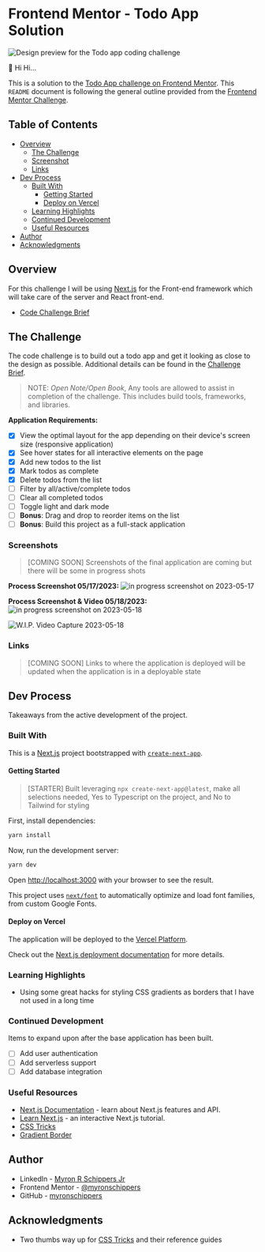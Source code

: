 # Frontend Mentor - Todo App Solution

![Design preview for the Todo app coding challenge](./design/desktop-preview.jpg)

👋 Hi Hi...

This is a solution to the [Todo App challenge on Frontend Mentor](https://www.frontendmentor.io/challenges/todo-app-Su1_KokOW). This `README` document is following the general outline provided from the [Frontend Mentor Challenge](./README-template.md).

## Table of Contents

- [Overview](#overview)
  - [The Challenge](#the-challenge)
  - [Screenshot](#screenshot)
  - [Links](#links)
- [Dev Process](#my-process)
  - [Built With](#built-with)
    - [Getting Started](#getting-started)
    - [Deploy on Vercel](#deploy-on-vercel)
  - [Learning Highlights](#learning-highlights)
  - [Continued Development](#continued-development)
  - [Useful Resources](#useful-resources)
- [Author](#author)
- [Acknowledgments](#acknowledgments)

## Overview

For this challenge I will be using [Next.js](https://nextjs.org/) for the Front-end framework which will take care of the server and React front-end.

- [Code Challenge Brief](./README_BRIEF.md)

## The Challenge

The code challenge is to build out a todo app and get it looking as close to the design as possible. Additional details can be found in the [Challenge Brief](./design/README_BRIEF.md).

> NOTE: *Open Note/Open Book*, Any tools are allowed to assist in completion of the challenge. This includes build tools, frameworks, and libraries.

**Application Requirements:**

- [x] View the optimal layout for the app depending on their device's screen size (responsive application)
- [x] See hover states for all interactive elements on the page
- [x] Add new todos to the list
- [x] Mark todos as complete
- [x] Delete todos from the list
- [ ] Filter by all/active/complete todos
- [ ] Clear all completed todos
- [ ] Toggle light and dark mode
- [ ] **Bonus**: Drag and drop to reorder items on the list
- [ ] **Bonus**: Build this project as a full-stack application

### Screenshots

> [COMING SOON] Screenshots of the final application are coming but there will be some in progress shots

**Process Screenshot 05/17/2023:**
![in progress screenshot on 2023-05-17](./documentation/inprogress-screenshot-2023-05-17.png)

**Process Screenshot & Video 05/18/2023:**
![in progress screenshot on 2023-05-18](./documentation/inprogress-screenshot-2023-05-18.png)

![W.I.P. Video Capture 2023-05-18](./documentation/vid-wip-todo-05-18-2023.gif)

### Links

> [COMING SOON] Links to where the application is deployed will be updated when the application is in a deployable state

## Dev Process

Takeaways from the active development of the project.

### Built With

This is a [Next.js](https://nextjs.org/) project bootstrapped with [`create-next-app`](https://github.com/vercel/next.js/tree/canary/packages/create-next-app).

#### Getting Started

> [STARTER] Built leveraging `npx create-next-app@latest`, make all selections needed, Yes to Typescript on the project, and No to Tailwind for styling

First, install dependencies:

```bash
yarn install
```

Now, run the development server:

```bash
yarn dev
```

Open [http://localhost:3000](http://localhost:3000) with your browser to see the result.

This project uses [`next/font`](https://nextjs.org/docs/basic-features/font-optimization) to automatically optimize and load font families, from custom Google Fonts.

#### Deploy on Vercel

The application will be deployed to the [Vercel Platform](https://vercel.com/new?utm_medium=default-template&filter=next.js&utm_source=create-next-app&utm_campaign=create-next-app-readme).

Check out the [Next.js deployment documentation](https://nextjs.org/docs/deployment) for more details.

### Learning Highlights

- Using some great hacks for styling CSS gradients as borders that I have not used in a long time

### Continued Development

Items to expand upon after the base application has been built.

- [ ] Add user authentication
- [ ] Add serverless support
- [ ] Add database integration

### Useful Resources

- [Next.js Documentation](https://nextjs.org/docs) - learn about Next.js features and API.
- [Learn Next.js](https://nextjs.org/learn) - an interactive Next.js tutorial.
- [CSS Tricks](https://css-tricks.com/)
- [Gradient Border](https://css-tricks.com/gradient-borders-in-css/)

## Author

- LinkedIn - [Myron R Schippers Jr](https://www.linkedin.com/in/myron-schippers-jr/)
- Frontend Mentor - [@myronschippers](https://www.frontendmentor.io/profile/myronschippers)
- GitHub - [myronschippers](https://github.com/myronschippers)

## Acknowledgments

- Two thumbs way up for [CSS Tricks](https://css-tricks.com/) and their reference guides
